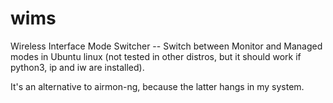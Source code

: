 # wims
Wireless Interface Mode Switcher -- Switch between Monitor and Managed modes in Ubuntu linux (not tested in other distros, but it should work if python3, ip and iw are installed).

It's an alternative to airmon-ng, because the latter hangs in my system.
